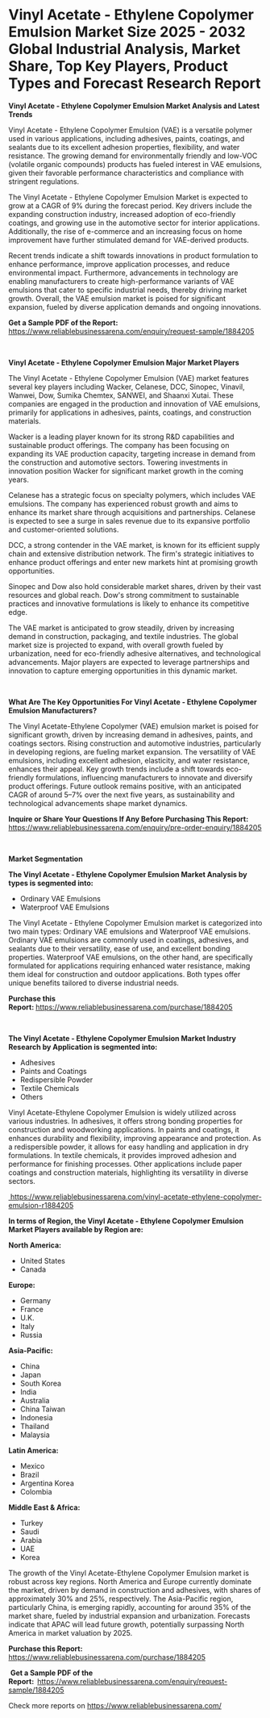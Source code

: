 <p><h1>Vinyl Acetate - Ethylene Copolymer Emulsion Market Size 2025 - 2032 Global Industrial Analysis, Market Share, Top Key Players, Product Types and Forecast Research Report</h1></p><p><strong>Vinyl Acetate - Ethylene Copolymer Emulsion Market Analysis and Latest Trends</strong></p>
<p><p>Vinyl Acetate - Ethylene Copolymer Emulsion (VAE) is a versatile polymer used in various applications, including adhesives, paints, coatings, and sealants due to its excellent adhesion properties, flexibility, and water resistance. The growing demand for environmentally friendly and low-VOC (volatile organic compounds) products has fueled interest in VAE emulsions, given their favorable performance characteristics and compliance with stringent regulations.</p><p>The Vinyl Acetate - Ethylene Copolymer Emulsion Market is expected to grow at a CAGR of 9% during the forecast period. Key drivers include the expanding construction industry, increased adoption of eco-friendly coatings, and growing use in the automotive sector for interior applications. Additionally, the rise of e-commerce and an increasing focus on home improvement have further stimulated demand for VAE-derived products.</p><p>Recent trends indicate a shift towards innovations in product formulation to enhance performance, improve application processes, and reduce environmental impact. Furthermore, advancements in technology are enabling manufacturers to create high-performance variants of VAE emulsions that cater to specific industrial needs, thereby driving market growth. Overall, the VAE emulsion market is poised for significant expansion, fueled by diverse application demands and ongoing innovations.</p></p>
<p><strong>Get a Sample PDF of the Report:&nbsp;</strong> <a href="https://www.reliablebusinessarena.com/enquiry/request-sample/1884205?utm_campaign=1420&utm_medium=2&utm_source=Github&utm_content=ia&utm_term=13012025&utm_id=vinyl-acetate-ethylene-copolymer-emulsion">https://www.reliablebusinessarena.com/enquiry/request-sample/1884205</a></p>
<p>&nbsp;</p>
<p><strong>Vinyl Acetate - Ethylene Copolymer Emulsion Major Market Players</strong></p>
<p><p>The Vinyl Acetate - Ethylene Copolymer Emulsion (VAE) market features several key players including Wacker, Celanese, DCC, Sinopec, Vinavil, Wanwei, Dow, Sumika Chemtex, SANWEI, and Shaanxi Xutai. These companies are engaged in the production and innovation of VAE emulsions, primarily for applications in adhesives, paints, coatings, and construction materials.</p><p>Wacker is a leading player known for its strong R&D capabilities and sustainable product offerings. The company has been focusing on expanding its VAE production capacity, targeting increase in demand from the construction and automotive sectors. Towering investments in innovation position Wacker for significant market growth in the coming years.</p><p>Celanese has a strategic focus on specialty polymers, which includes VAE emulsions. The company has experienced robust growth and aims to enhance its market share through acquisitions and partnerships. Celanese is expected to see a surge in sales revenue due to its expansive portfolio and customer-oriented solutions.</p><p>DCC, a strong contender in the VAE market, is known for its efficient supply chain and extensive distribution network. The firm's strategic initiatives to enhance product offerings and enter new markets hint at promising growth opportunities.</p><p>Sinopec and Dow also hold considerable market shares, driven by their vast resources and global reach. Dow's strong commitment to sustainable practices and innovative formulations is likely to enhance its competitive edge.</p><p>The VAE market is anticipated to grow steadily, driven by increasing demand in construction, packaging, and textile industries. The global market size is projected to expand, with overall growth fueled by urbanization, need for eco-friendly adhesive alternatives, and technological advancements. Major players are expected to leverage partnerships and innovation to capture emerging opportunities in this dynamic market.</p></p>
<p>&nbsp;</p>
<p><strong>What Are The Key Opportunities For Vinyl Acetate - Ethylene Copolymer Emulsion Manufacturers?</strong></p>
<p><p>The Vinyl Acetate-Ethylene Copolymer (VAE) emulsion market is poised for significant growth, driven by increasing demand in adhesives, paints, and coatings sectors. Rising construction and automotive industries, particularly in developing regions, are fueling market expansion. The versatility of VAE emulsions, including excellent adhesion, elasticity, and water resistance, enhances their appeal. Key growth trends include a shift towards eco-friendly formulations, influencing manufacturers to innovate and diversify product offerings. Future outlook remains positive, with an anticipated CAGR of around 5–7% over the next five years, as sustainability and technological advancements shape market dynamics.</p></p>
<p><strong>Inquire or Share Your Questions If Any Before Purchasing This Report:</strong> <a href="https://www.reliablebusinessarena.com/enquiry/pre-order-enquiry/1884205?utm_campaign=1420&utm_medium=2&utm_source=Github&utm_content=ia&utm_term=13012025&utm_id=vinyl-acetate-ethylene-copolymer-emulsion">https://www.reliablebusinessarena.com/enquiry/pre-order-enquiry/1884205</a></p>
<p>&nbsp;</p>
<p><strong>Market Segmentation</strong></p>
<p><strong>The Vinyl Acetate - Ethylene Copolymer Emulsion Market Analysis by types is segmented into:</strong></p>
<p><ul><li>Ordinary VAE Emulsions</li><li>Waterproof VAE Emulsions</li></ul></p>
<p><p>The Vinyl Acetate - Ethylene Copolymer Emulsion market is categorized into two main types: Ordinary VAE emulsions and Waterproof VAE emulsions. Ordinary VAE emulsions are commonly used in coatings, adhesives, and sealants due to their versatility, ease of use, and excellent bonding properties. Waterproof VAE emulsions, on the other hand, are specifically formulated for applications requiring enhanced water resistance, making them ideal for construction and outdoor applications. Both types offer unique benefits tailored to diverse industrial needs.</p></p>
<p><strong>Purchase this Report:&nbsp;</strong><a href="https://www.reliablebusinessarena.com/purchase/1884205?utm_campaign=1420&utm_medium=2&utm_source=Github&utm_content=ia&utm_term=13012025&utm_id=vinyl-acetate-ethylene-copolymer-emulsion">https://www.reliablebusinessarena.com/purchase/1884205</a></p>
<p>&nbsp;</p>
<p><strong>The Vinyl Acetate - Ethylene Copolymer Emulsion Market Industry Research by Application is segmented into:</strong></p>
<p><ul><li>Adhesives</li><li>Paints and Coatings</li><li>Redispersible Powder</li><li>Textile Chemicals</li><li>Others</li></ul></p>
<p><p>Vinyl Acetate-Ethylene Copolymer Emulsion is widely utilized across various industries. In adhesives, it offers strong bonding properties for construction and woodworking applications. In paints and coatings, it enhances durability and flexibility, improving appearance and protection. As a redispersible powder, it allows for easy handling and application in dry formulations. In textile chemicals, it provides improved adhesion and performance for finishing processes. Other applications include paper coatings and construction materials, highlighting its versatility in diverse sectors.</p></p>
<p><a href="https://www.reliablebusinessarena.com/vinyl-acetate-ethylene-copolymer-emulsion-r1884205?utm_campaign=1420&utm_medium=2&utm_source=Github&utm_content=ia&utm_term=13012025&utm_id=vinyl-acetate-ethylene-copolymer-emulsion">&nbsp;https://www.reliablebusinessarena.com/vinyl-acetate-ethylene-copolymer-emulsion-r1884205</a></p>
<p><strong>In terms of Region, the Vinyl Acetate - Ethylene Copolymer Emulsion Market Players available by Region are:</strong></p>
<p>
    <p> <strong> North America: </strong>
        <ul>
            <li>United States</li>
            <li>Canada</li>
        </ul>
        </p> 
    <p> <strong> Europe: </strong>
        <ul>
            <li>Germany</li>
            <li>France</li>
            <li>U.K.</li>
            <li>Italy</li>
            <li>Russia</li>
        </ul>
        </p> 
    <p> <strong> Asia-Pacific: </strong>
        <ul>
            <li>China</li>
            <li>Japan</li>
            <li>South Korea</li>
            <li>India</li>
            <li>Australia</li>
            <li>China Taiwan</li>
            <li>Indonesia</li>
            <li>Thailand</li>
            <li>Malaysia</li>
        </ul>
        </p> 
    <p> <strong> Latin America: </strong>
        <ul>
            <li>Mexico</li>
            <li>Brazil</li>
            <li>Argentina Korea</li>
            <li>Colombia</li>
        </ul>
        </p> 
    <p> <strong> Middle East & Africa: </strong>
        <ul>
            <li>Turkey</li>
            <li>Saudi</li>
            <li>Arabia</li>
            <li>UAE</li>
            <li>Korea</li>
        </ul>
    </p>
    </p>
<p><p>The growth of the Vinyl Acetate-Ethylene Copolymer Emulsion market is robust across key regions. North America and Europe currently dominate the market, driven by demand in construction and adhesives, with shares of approximately 30% and 25%, respectively. The Asia-Pacific region, particularly China, is emerging rapidly, accounting for around 35% of the market share, fueled by industrial expansion and urbanization. Forecasts indicate that APAC will lead future growth, potentially surpassing North America in market valuation by 2025.</p></p>
<p><strong>Purchase this Report: </strong><a href="https://www.reliablebusinessarena.com/purchase/1884205?utm_campaign=1420&utm_medium=2&utm_source=Github&utm_content=ia&utm_term=13012025&utm_id=vinyl-acetate-ethylene-copolymer-emulsion">https://www.reliablebusinessarena.com/purchase/1884205</a></p>
<p>&nbsp;<strong>Get a Sample PDF of the Report:&nbsp;&nbsp;</strong><a href="https://www.reliablebusinessarena.com/enquiry/request-sample/1884205?utm_campaign=1420&utm_medium=2&utm_source=Github&utm_content=ia&utm_term=13012025&utm_id=vinyl-acetate-ethylene-copolymer-emulsion">https://www.reliablebusinessarena.com/enquiry/request-sample/1884205</a></p>
<p><strong></strong></p>
<p>Check more reports on <a href="https://www.reliablebusinessarena.com/?utm_campaign=1420&utm_medium=2&utm_source=Github&utm_content=ia&utm_term=13012025&utm_id=vinyl-acetate-ethylene-copolymer-emulsion">https://www.reliablebusinessarena.com/</a></p>